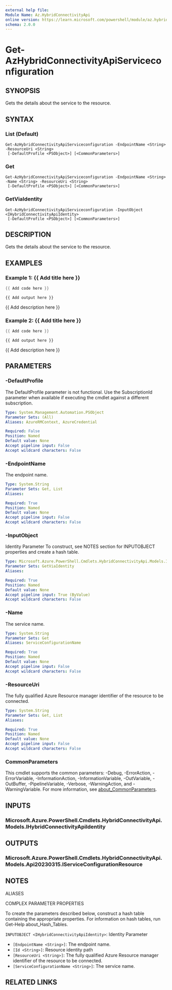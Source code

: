 ```yaml
---
external help file:
Module Name: Az.HybridConnectivityApi
online version: https://learn.microsoft.com/powershell/module/az.hybridconnectivityapi/get-azhybridconnectivityapiserviceconfiguration
schema: 2.0.0
---
```


# Get-AzHybridConnectivityApiServiceconfiguration

## SYNOPSIS
Gets the details about the service to the resource.

## SYNTAX

### List (Default)
```
Get-AzHybridConnectivityApiServiceconfiguration -EndpointName <String> -ResourceUri <String>
 [-DefaultProfile <PSObject>] [<CommonParameters>]
```

### Get
```
Get-AzHybridConnectivityApiServiceconfiguration -EndpointName <String> -Name <String> -ResourceUri <String>
 [-DefaultProfile <PSObject>] [<CommonParameters>]
```

### GetViaIdentity
```
Get-AzHybridConnectivityApiServiceconfiguration -InputObject <IHybridConnectivityApiIdentity>
 [-DefaultProfile <PSObject>] [<CommonParameters>]
```

## DESCRIPTION
Gets the details about the service to the resource.

## EXAMPLES

### Example 1: {{ Add title here }}
```powershell
{{ Add code here }}
```

```output
{{ Add output here }}
```

{{ Add description here }}

### Example 2: {{ Add title here }}
```powershell
{{ Add code here }}
```

```output
{{ Add output here }}
```

{{ Add description here }}

## PARAMETERS

### -DefaultProfile
The DefaultProfile parameter is not functional.
Use the SubscriptionId parameter when available if executing the cmdlet against a different subscription.

```yaml
Type: System.Management.Automation.PSObject
Parameter Sets: (All)
Aliases: AzureRMContext, AzureCredential

Required: False
Position: Named
Default value: None
Accept pipeline input: False
Accept wildcard characters: False
```

### -EndpointName
The endpoint name.

```yaml
Type: System.String
Parameter Sets: Get, List
Aliases:

Required: True
Position: Named
Default value: None
Accept pipeline input: False
Accept wildcard characters: False
```

### -InputObject
Identity Parameter
To construct, see NOTES section for INPUTOBJECT properties and create a hash table.

```yaml
Type: Microsoft.Azure.PowerShell.Cmdlets.HybridConnectivityApi.Models.IHybridConnectivityApiIdentity
Parameter Sets: GetViaIdentity
Aliases:

Required: True
Position: Named
Default value: None
Accept pipeline input: True (ByValue)
Accept wildcard characters: False
```

### -Name
The service name.

```yaml
Type: System.String
Parameter Sets: Get
Aliases: ServiceConfigurationName

Required: True
Position: Named
Default value: None
Accept pipeline input: False
Accept wildcard characters: False
```

### -ResourceUri
The fully qualified Azure Resource manager identifier of the resource to be connected.

```yaml
Type: System.String
Parameter Sets: Get, List
Aliases:

Required: True
Position: Named
Default value: None
Accept pipeline input: False
Accept wildcard characters: False
```

### CommonParameters
This cmdlet supports the common parameters: -Debug, -ErrorAction, -ErrorVariable, -InformationAction, -InformationVariable, -OutVariable, -OutBuffer, -PipelineVariable, -Verbose, -WarningAction, and -WarningVariable. For more information, see [about_CommonParameters](http://go.microsoft.com/fwlink/?LinkID=113216).

## INPUTS

### Microsoft.Azure.PowerShell.Cmdlets.HybridConnectivityApi.Models.IHybridConnectivityApiIdentity

## OUTPUTS

### Microsoft.Azure.PowerShell.Cmdlets.HybridConnectivityApi.Models.Api20230315.IServiceConfigurationResource

## NOTES

ALIASES

COMPLEX PARAMETER PROPERTIES

To create the parameters described below, construct a hash table containing the appropriate properties. For information on hash tables, run Get-Help about_Hash_Tables.


`INPUTOBJECT <IHybridConnectivityApiIdentity>`: Identity Parameter
  - `[EndpointName <String>]`: The endpoint name.
  - `[Id <String>]`: Resource identity path
  - `[ResourceUri <String>]`: The fully qualified Azure Resource manager identifier of the resource to be connected.
  - `[ServiceConfigurationName <String>]`: The service name.

## RELATED LINKS

